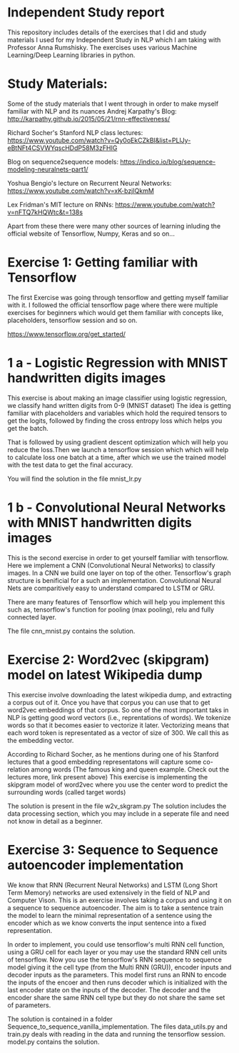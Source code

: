 # Independent Study report
This repository includes details of the exercises that I did and study materials I used for my Independent Study in NLP which I am taking with Professor Anna Rumshisky. The exercises uses various Machine Learning/Deep Learning libraries in python. 

# Study Materials:
Some of the study materials that I went through in order to make myself familiar with NLP and its nuances
Andrej Karpathy's Blog:
http://karpathy.github.io/2015/05/21/rnn-effectiveness/

Richard Socher's Stanford NLP class lectures:
https://www.youtube.com/watch?v=Qy0oEkCZkBI&list=PLlJy-eBtNFt4CSVWYqscHDdP58M3zFHIG

Blog on sequence2sequence models:
https://indico.io/blog/sequence-modeling-neuralnets-part1/

Yoshua Bengio's lecture on Recurrent Neural Networks:
https://www.youtube.com/watch?v=xK-bzjIQkmM

Lex Fridman's MIT lecture on RNNs:
https://www.youtube.com/watch?v=nFTQ7kHQWtc&t=138s

Apart from these there were many other sources of learning inluding the official website of Tensorflow, Numpy, Keras and so on...


# Exercise 1: Getting familiar with Tensorflow
The first Exercise was going through tensorflow and getting myself familiar with it. I followed the official tensorflow page where there were multiple exercises for beginners which would get them familiar with concepts like, placeholders, tensorflow session and so on.

https://www.tensorflow.org/get_started/

# 1 a - Logistic Regression with MNIST handwritten digits images
This exercise is about making an image classifier using logistic regression, we classify hand written digits from 0-9 (MNIST dataset)
The idea is getting familiar with placeholders and variables which hold the required tensors to get the logits, followed by finding the cross entropy loss which helps you get the batch. 

That is followed by using gradient descent optimization which will help you reduce the loss.Then we launch a tensorflow session which which will help to calculate loss one batch at a time, after which we use the trained model with the test data to get the final accuracy.

You will find the solution in the file  mnist_lr.py

# 1 b - Convolutional Neural Networks with MNIST handwritten digits images
This is the second exercise in order to get yourself familiar with tensorflow. Here we implement a  CNN (Convolutional Neural Networks)
to classify images. In a CNN we build one layer on top of the other. Tensorflow's graph structure is benificial for a such an implementation. Convolutional Neural Nets are comparitively easy to understand compared to LSTM or GRU.

There are many features of Tensorflow which will help you implement this such as, tensorflow's function for pooling (max pooling), relu and fully connected layer.

The file cnn_mnist.py contains the solution.

# Exercise 2: Word2vec (skipgram) model on latest Wikipedia dump
This exercise involve downloading the latest wikipedia dump, and extracting a corpus out of it. Once you have that corpus you can use that to get word2vec embeddings of that corpus. 
So one of the most important taks in NLP is getting good word vectors (i.e., reprentations of words). We tokenize words so that it becomes easier to vectorize it later. Vectorizing means that each word token is representated as a vector of size of 300. We call this as the embedding vector. 

According to Richard Socher, as he mentions during one of his Stanford lectures that a good embedding representatons will capture some co-relation among words (The famous king and queen example. Check out the lectures more, link present above)
This exercise is implementing the skipgram model of word2vec where you use the center word to predict the surrounding words (called target words) 

The solution is present in the file w2v_skgram.py
The solution includes the data processing section, which you may include in a seperate file and need not know in detail as a beginner.


# Exercise 3: Sequence to Sequence autoencoder implementation
We know that RNN (Recurrent Neural Networks) and LSTM (Long Short Term Memory) networks are used extensively in the field of NLP and Computer Vison. This is an exercise involves taking a corpus and using it on a sequence to sequence autoencoder. The aim is to take a sentence train the model to learn the minimal representation of a sentence using the encoder which as we know converts the input sentence into a fixed representation. 

In order to implement, you could use tensorflow's multi RNN cell function, using a GRU cell for each layer or you may use the standard RNN cell units of tensorflow. Now you use the tensorflow's RNN sequence to sequence model giving it the cell type (from the Multi RNN (GRU)), encoder inputs and decoder inputs as the parameters. This model first runs an RNN to encode the inputs of the encoer and then runs decoder which is initialized with the last encoder state on the inputs of the decoder. The decoder and the encoder share the same RNN cell type but they do not share the same set of parameters.

The solution is contained in a folder Sequence_to_sequence_vanilla_implementation.
The files data_utils.py and train.py deals with reading in the data and running the tensorflow session.
model.py contains the solution.
